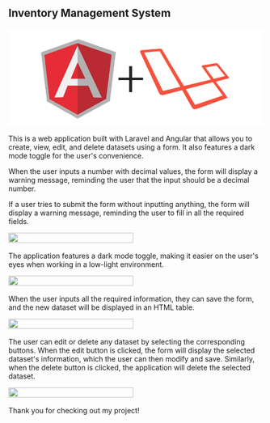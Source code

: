 ## Inventory Management System

![Logo](https://raw.githubusercontent.com/RioFinifugal/AngularLaravelForm/master/ReadMeGifs/AngularAndLaravel1.png "Optional title")

This is a web application built with Laravel and Angular that allows you to create, view, edit, and delete datasets using a form. It also features a dark mode toggle for the user's convenience.

When the user inputs a number with decimal values, the form will display a warning message, reminding the user that the input should be a decimal number.

If a user tries to submit the form without inputting anything, the form will display a warning message, reminding the user to fill in all the required fields.

<img src="https://im3.ezgif.com/tmp/ezgif-3-1fa096a144.gif" width=70% height=50%>

The application features a dark mode toggle, making it easier on the user's eyes when working in a low-light environment.

<img src="https://im3.ezgif.com/tmp/ezgif-3-f7b243b514.gif" width=70% height=50%>

When the user inputs all the required information, they can save the form, and the new dataset will be displayed in an HTML table.

<img src="https://im3.ezgif.com/tmp/ezgif-3-7329596f55.gif" width=70% height=50%>



The user can edit or delete any dataset by selecting the corresponding buttons. When the edit button is clicked, the form will display the selected dataset's information, which the user can then modify and save. Similarly, when the delete button is clicked, the application will delete the selected dataset.

<img src="https://im3.ezgif.com/tmp/ezgif-3-50ee980894.gif" width=70% height=50%>


Thank you for checking out my project!
